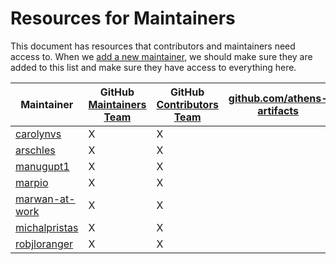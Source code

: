 # Resources for Maintainers

This document has resources that contributors and maintainers need access to. When we [add a new maintainer](https://docs.gomods.io/contributing/community/participating/), we should make sure they are added to this list and make sure they have access to everything here.

| Maintainer | GitHub [Maintainers Team](https://github.com/orgs/gomods/teams/maintainers) | GitHub [Contributors Team](https://github.com/orgs/gomods/teams/contributors) | [github.com/athens-artifacts](https://github.com/athens-artifacts) | Netlify | YouTube Channel | Twitter Account | DockerHub | Azure Pipelines | Google Groups | Maintainers Slack |
| - | - | - | - | - | - | - | - | - | - | - |
| [carolynvs](https://github.com/carolynvs) | X | X |
| [arschles](https://github.com/arschles) | X | X |
| [manugupt1](https://github.com/manugupt1) | X | X |
| [marpio](https://github.com/marpio) | X | X |
| [marwan-at-work](https://github.com/marwan-at-work) | X | X |
| [michalpristas](https://github.com/michalpristas) | X | X |
| [robjloranger](https://github.com/robjloranger) | X | X |
